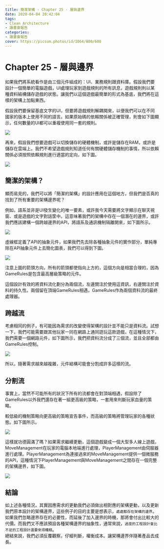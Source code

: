 ```yaml
---
title: 簡潔架構 - Chapter 25 - 層與邊界
date: 2020-04-04 20:42:04
tags:
- Clean Architecture
- 讀書會報告
categories: 
- 讀書會報告
cover: https://picsum.photos/id/1064/800/600
---
```

# Chapter 25 - 層與邊界

如果我們將系統看作是由三個元件組成的：UI、業務規則跟資料庫。假設我們要設計一個簡單的電腦遊戲，UI處理玩家到遊戲規則的所有訊息，遊戲規則則以某種資料結構儲存遊戲的狀態。讓我們以這個遊戲最簡單的形式為基底，我們將在這樣的架構上加點東西。<br/>

假設我們要保留基底文字的UI，但要將遊戲規則解耦開來，以便我們可以在不同國家的版本上使用不同的語言。如果原始碼的依賴關係被正確管理，則會如下圖顯示，任何數量的UI都可以重複使用同一套的規則。

![](25-1.png)<br/>

再來，假設我們想要遊戲可以切換儲存的硬體機制，或許是儲存在RAM，或許是儲存在雲端上。我們不希望遊戲規則知道任何有關硬體儲存機制的事情，所以依賴關係必須按照依賴規則進行適當的定向，如下圖。

![](25-2.png)<br/>

## 簡潔的架構？

顯而易見的，我們可以將「簡潔的架構」的設計應用在這個地方，但我們是否真的找到了所有重要的架構邊界呢？<br/>

例如，語系並非是UI發生變化的唯一要素，或許我今天需要將文字顯示在聊天視窗、或是遊戲的文字對話筐中。這意味著我們的架構中存在一個潛在的邊界，或許我們應該建構一個跨越邊界的API，將語系及通訊機制隔離開來，如下圖所示。

![](25-3.png)<br/>

虛線框定義了API的抽象元件，如果我們先去除各種抽象元件的實作部分，單純專除在API抽象元件上去簡化圖表，我們可以得到下圖。

![](25-4.png)<br/>

注意上圖的箭頭方向，所有的箭頭都使指向上方的，這個方向是相當合理的，因為GameRules是包含最高層級策略的元件。<br/>

這個設計有效的將資料流化劃分為兩個流，左邊關注於使用這資訊，右邊關注於資料的持久性。兩個留在頂端GameRules相遇，GameRules作為兩個資料流的最終處理器。

## 跨越流

考慮相同的例子，有可能因為需求的改變使得架構的設計並不能只是資料流。試想一下，我們可能需要跟其他玩家一同在網路上通同遊玩這款遊戲，在這種情況下，我們需要一個網路元件，如下圖所示，我們把資料流分成了三個流，並且全部都由GameRules控制。

![](25-5.png)<br/>

所以，隨著需求越來越複雜，元件結構可能會分割成許多這樣的流。

## 分割流

事實上，當然不可能所有的狀況下所有的流都會在對頂端相遇，假設除了GameRules以外我們還存在著一組更高級的策略，一套用來判斷玩家血量的策略。<br/>

較低級的機制策略向更高級的策略宣告事件，而高級的策略將管理玩家的各種狀態。如下圖所示。

![](25-6.png)<br/>

這樣就功德圓滿了嗎？如果需求繼續更動，這個遊戲變成一個大型多人線上遊戲，MoveManagement在玩家的電腦本地端進行處理，PlayerManagement由伺服器進行處理。PlayerManagement為連接過來的MoveManagement提供一個微服務的API，這種情況下PlayerManagement與MoveManagement之間存在一個完整的架構邊界，如下圖。

![](25-7.png)<br/>

## 結論

如上述各種情況，其實因應需求的更動我們必須做出相對應的架構更動，以及更新我們原本設計的架構邊界，這些例子的目的主要是想表示，`處處都存在架構的邊界`。<br/>
如果我們忽略邊界存在的必要性，而延後了加入邊界的時機，那將會付出比較大的代價。而我們又不應該預設各種架構邊界的抽象性，通常來說，`過度的工程設計會比不足的工程設計還要來得糟糕`。<br/>
總結來說，我們必須反覆觀察，仔細判斷，權衡成本。讓架構邊界伴隨著產品去成長。